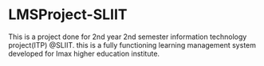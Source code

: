 # LMSProject-SLIIT
This is a project done for 2nd year 2nd semester information technology project(ITP) @SLIIT. this is a fully functioning learning management system developed for Imax higher education institute. 

